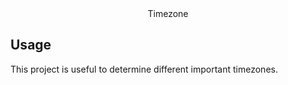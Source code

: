 <div align="center">
Timezone
</div>

## Usage

This project is useful to determine different important timezones.
